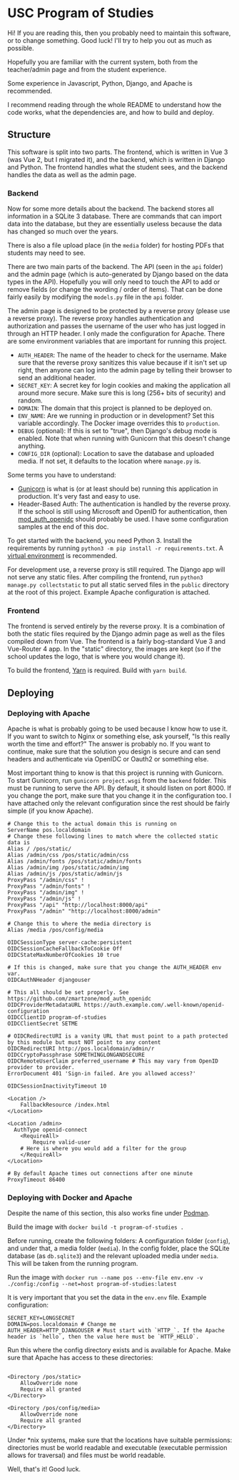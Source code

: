 # USC Program of Studies

Hi! If you are reading this, then you probably need to maintain this software, or to change something. Good luck! I'll try to help you out as much as possible.

Hopefully you are familiar with the current system, both from the teacher/admin page and from the student experience.

Some experience in Javascript, Python, Django, and Apache is recommended.

I recommend reading through the whole README to understand how the code works, what the dependencies are, and how to build and deploy.

## Structure

This software is split into two parts. The frontend, which is written in Vue 3 (was Vue 2, but I migrated it), and the backend, which is written in Django and Python. The frontend handles what the student sees, and the backend handles the data as well as the admin page.

### Backend

Now for some more details about the backend. The backend stores all information in a SQLite 3 database. There are commands that can import data into the database, but they are essentially useless because the data has changed so much over the years.

There is also a file upload place (in the `media` folder) for hosting PDFs that students may need to see.

There are two main parts of the backend. The API (seen in the `api` folder) and the admin page (which is auto-generated by Django based on the data types in the API). Hopefully you will only need to touch the API to add or remove fields (or change the wording / order of items). That can be done fairly easily by modifying the `models.py` file in the `api` folder.

The admin page is designed to be protected by a reverse proxy (please use a reverse proxy). The reverse proxy handles authentication and authorization and passes the username of the user who has just logged in through an HTTP header. I only made the configuration for Apache. There are some environment variables that are important for running this project.

- `AUTH_HEADER`: The name of the header to check for the username. Make sure that the reverse proxy sanitizes this value because if it isn't set up right, then anyone can log into the admin page by telling their browser to send an additional header.
- `SECRET_KEY`: A secret key for login cookies and making the application all around more secure. Make sure this is long (256+ bits of security) and random.
- `DOMAIN`: The domain that this project is planned to be deployed on.
- `ENV_NAME`: Are we running in production or in development? Set this variable accordingly. The Docker image overrides this to `production`.
- `DEBUG` (optional): If this is set to "true", then Django's debug mode is enabled. Note that when running with Gunicorn that this doesn't change anything.
- `CONFIG_DIR` (optional): Location to save the database and uploaded media. If not set, it defaults to the location where `manage.py` is.

Some terms you have to understand:

- [Gunicorn](https://gunicorn.org) is what is (or at least should be) running this application in production. It's very fast and easy to use.
- Header-Based Auth: The authentication is handled by the reverse proxy. If the school is still using Microsoft and OpenID for authentication, then [mod_auth_openidc](https://github.com/zmartzone/mod_auth_openidc) should probably be used. I have some configuration samples at the end of this doc.

To get started with the backend, you need Python 3. Install the requirements by running `python3 -m pip install -r requirements.txt`. A [virtual environment](https://docs.python.org/3/library/venv.html) is recommended.

For development use, a reverse proxy is still required. The Django app will not serve any static files. After compiling the frontend, run `python3 manage.py collectstatic` to put all static served files in the `public` directory at the root of this project. Example Apache configuration is attached.

### Frontend

The frontend is served entirely by the reverse proxy. It is a combination of both the static files required by the Django admin page as well as the files compiled down from Vue. The frontend is a fairly bog-standard Vue 3 and Vue-Router 4 app. In the "static" directory, the images are kept (so if the school updates the logo, that is where you would change it).

To build the frontend, [Yarn](https://yarnpkg.com) is required. Build with `yarn build`.

## Deploying

### Deploying with Apache

Apache is what is probably going to be used because I know how to use it. If you want to switch to Nginx or something else, ask yourself, "Is this really worth the time and effort?" The answer is probably no. If you want to continue, make sure that the solution you design is secure and can send headers and authenticate via OpenIDC or Oauth2 or something else.

Most important thing to know is that this project is running with Gunicorn. To start Gunicorn, run `gunicorn project.wsgi` from the `backend` folder. This must be running to serve the API. By default, it should listen on port 8000. If you change the port, make sure that you change it in the configuration too. I have attached only the relevant configuration since the rest should be fairly simple (if you know Apache).

```
# Change this to the actual domain this is running on
ServerName pos.localdomain
# Change these following lines to match where the collected static data is
Alias / /pos/static/
Alias /admin/css /pos/static/admin/css
Alias /admin/fonts /pos/static/admin/fonts
Alias /admin/img /pos/static/admin/img
Alias /admin/js /pos/static/admin/js
ProxyPass "/admin/css" !
ProxyPass "/admin/fonts" !
ProxyPass "/admin/img" !
ProxyPass "/admin/js" !
ProxyPass "/api" "http://localhost:8000/api"
ProxyPass "/admin" "http://localhost:8000/admin"

# Change this to where the media directory is
Alias /media /pos/config/media

OIDCSessionType server-cache:persistent
OIDCSessionCacheFallbackToCookie Off
OIDCStateMaxNumberOfCookies 10 true

# If this is changed, make sure that you change the AUTH_HEADER env var.
OIDCAuthNHeader djangouser

# This all should be set properly. See https://github.com/zmartzone/mod_auth_openidc
OIDCProviderMetadataURL https://auth.example.com/.well-known/openid-configuration
OIDCClientID program-of-studies
OIDCClientSecret SETME

# OIDCRedirectURI is a vanity URL that must point to a path protected by this module but must NOT point to any content
OIDCRedirectURI http://pos.localdomain/admin/r
OIDCCryptoPassphrase SOMETHINGLONGANDSECURE
OIDCRemoteUserClaim preferred_username # This may vary from OpenID provider to provider.
ErrorDocument 401 'Sign-in failed. Are you allowed access?'

OIDCSessionInactivityTimeout 10

<Location />
	FallbackResource /index.html
</Location>

<Location /admin>
  AuthType openid-connect
	<RequireAll>
		Require valid-user
    # Here is where you would add a filter for the group
	</RequireAll>
</Location>

# By default Apache times out connections after one minute
ProxyTimeout 86400
```

### Deploying with Docker and Apache

Despite the name of this section, this also works fine under [Podman](https://podman.io).

Build the image with `docker build -t program-of-studies .`

Before running, create the following folders: A configuration folder (`config`), and under that, a media folder (`media`). In the config folder, place the SQLite database (as `db.sqlite3`) and the relevant uploaded media under `media`. This will be taken from the running program.

Run the image with `docker run --name pos --env-file env.env -v ./config:/config --net=host program-of-studies:latest`

It is very important that you set the data in the `env.env` file. Example configuration:

```
SECRET_KEY=LONGSECRET
DOMAIN=pos.localdomain # Change me
AUTH_HEADER=HTTP_DJANGOUSER # Must start with `HTTP_`. If the Apache header is `hello`, then the value here must be `HTTP_HELLO`.
```

Run this where the config directory exists and is available for Apache. Make sure that Apache has access to these directories:

```

<Directory /pos/static>
    AllowOverride none
    Require all granted
</Directory>

<Directory /pos/config/media>
    AllowOverride none
    Require all granted
</Directory>
```

Under \*nix systems, make sure that the locations have suitable permissions: directories must be world readable and executable (executable permission allows for traversal) and files must be world readable.

Well, that's it! Good luck.
